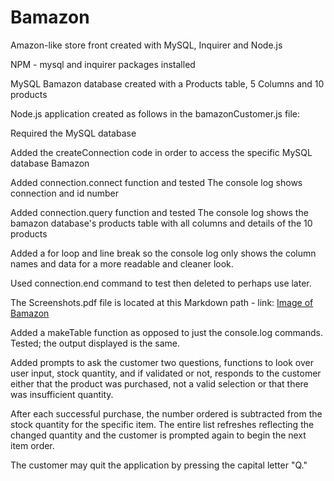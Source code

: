 # Bamazon
Amazon-like store front created with MySQL, Inquirer and Node.js

NPM - mysql and inquirer packages installed

MySQL Bamazon database created with a Products table, 5 Columns and 10 products

Node.js application created as follows in the bamazonCustomer.js file:

Required the MySQL database

Added the createConnection code in order to access the specific MySQL database Bamazon

Added connection.connect function and tested
The console log shows connection and id number

Added connection.query function and tested
The console log shows the bamazon database's products table with all columns and details of the 10 products

Added a for loop and line break so the console log only shows the column names and data for a more readable and cleaner look.

Used connection.end command to test then deleted to perhaps use later.

The Screenshots.pdf file is located at this Markdown path - link:
[Image of Bamazon](https://github.com/JulieH2016/Bamazon/Screenshots.pdf)

Added a makeTable function as opposed to just the console.log commands.
Tested; the output displayed is the same.

Added prompts to ask the customer two questions, functions to look over user input, stock quantity, and if validated or not, responds to the customer either that the product was purchased, not a valid selection or that there was insufficient quantity.

After each successful purchase, the number ordered is subtracted from the stock quantity for the specific item.
The entire list refreshes reflecting the changed quantity and the customer is prompted again to begin the next item order.

The customer may quit the application by pressing the capital letter "Q."
